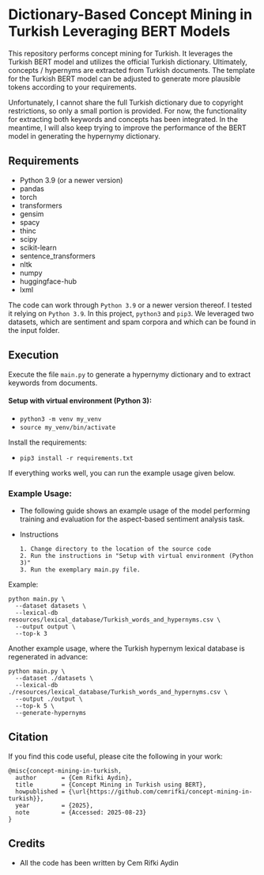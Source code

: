 # Dictionary-Based Concept Mining in Turkish Leveraging BERT Models
This repository performs concept mining for Turkish. It leverages the Turkish BERT model and utilizes the official Turkish dictionary. Ultimately, concepts / hypernyms are extracted from Turkish documents. The template for the Turkish BERT model can be adjusted to generate more plausible tokens according to your requirements. 

Unfortunately, I cannot share the full Turkish dictionary due to copyright restrictions, so only a small portion is provided. For now, the functionality for extracting both keywords and concepts has been integrated. In the meantime, I will also keep trying to improve the performance of the BERT model in generating the hypernymy dictionary.


## Requirements

- Python 3.9 (or a newer version)
- pandas
- torch
- transformers
- gensim
- spacy
- thinc
- scipy
- scikit-learn 
- sentence_transformers
- nltk
- numpy
- huggingface-hub
- lxml 

 The code can work through `Python 3.9` or a newer version thereof. I tested it relying on `Python 3.9`. In this project, `python3` and `pip3`. We leveraged two datasets, which are sentiment and spam corpora and which can be found in the input folder.
 
 ## Execution

Execute the file `main.py` to generate a hypernymy dictionary and to extract keywords from documents.

#### Setup with virtual environment (Python 3):

-  `python3 -m venv my_venv`
-  `source my_venv/bin/activate`

Install the requirements:

-  `pip3 install -r requirements.txt`

If everything works well, you can run the example usage given below.

### Example Usage:

- The following guide shows an example usage of the model performing training and evaluation for the aspect-based sentiment analysis task.
- Instructions
      
      1. Change directory to the location of the source code
      2. Run the instructions in "Setup with virtual environment (Python 3)"
      3. Run the exemplary main.py file.

Example:

```
python main.py \
  --dataset datasets \
  --lexical-db resources/lexical_database/Turkish_words_and_hypernyms.csv \
  --output output \
  --top-k 3
```
Another example usage, where the Turkish hypernym lexical database is regenerated in advance:

```
python main.py \
  --dataset ./datasets \
  --lexical-db ./resources/lexical_database/Turkish_words_and_hypernyms.csv \
  --output ./output \
  --top-k 5 \
  --generate-hypernyms
```
## Citation
If you find this code useful, please cite the following in your work:
```
@misc{concept-mining-in-turkish,
  author       = {Cem Rifki Aydin},
  title        = {Concept Mining in Turkish using BERT},
  howpublished = {\url{https://github.com/cemrifki/concept-mining-in-turkish}},
  year         = {2025},
  note         = {Accessed: 2025-08-23}
}
```
## Credits
- All the code has been written by Cem Rifki Aydin
